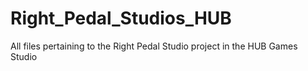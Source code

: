 Right_Pedal_Studios_HUB
=======================

All files pertaining to the Right Pedal Studio project in the HUB Games Studio
